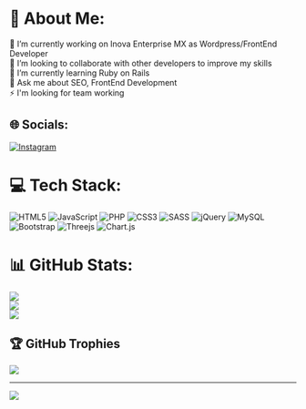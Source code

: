 # 💫 About Me:
🔭 I’m currently working on Inova Enterprise MX as Wordpress/FrontEnd Developer<br>👯 I’m looking to collaborate with other developers to improve my skills<br>🌱 I’m currently learning Ruby on Rails<br>💬 Ask me about SEO, FrontEnd Development<br>⚡ I'm looking for team working


## 🌐 Socials:
[![Instagram](https://img.shields.io/badge/Instagram-%23E4405F.svg?logo=Instagram&logoColor=white)](https://instagram.com/ramondiaz96) 

# 💻 Tech Stack:
![HTML5](https://img.shields.io/badge/html5-%23E34F26.svg?style=for-the-badge&logo=html5&logoColor=white) ![JavaScript](https://img.shields.io/badge/javascript-%23323330.svg?style=for-the-badge&logo=javascript&logoColor=%23F7DF1E) ![PHP](https://img.shields.io/badge/php-%23777BB4.svg?style=for-the-badge&logo=php&logoColor=white) ![CSS3](https://img.shields.io/badge/css3-%231572B6.svg?style=for-the-badge&logo=css3&logoColor=white) ![SASS](https://img.shields.io/badge/SASS-hotpink.svg?style=for-the-badge&logo=SASS&logoColor=white) ![jQuery](https://img.shields.io/badge/jquery-%230769AD.svg?style=for-the-badge&logo=jquery&logoColor=white) ![MySQL](https://img.shields.io/badge/mysql-%2300f.svg?style=for-the-badge&logo=mysql&logoColor=white) ![Bootstrap](https://img.shields.io/badge/bootstrap-%23563D7C.svg?style=for-the-badge&logo=bootstrap&logoColor=white) ![Threejs](https://img.shields.io/badge/threejs-black?style=for-the-badge&logo=three.js&logoColor=white) ![Chart.js](https://img.shields.io/badge/chart.js-F5788D.svg?style=for-the-badge&logo=chart.js&logoColor=white)
# 📊 GitHub Stats:
![](https://github-readme-stats.vercel.app/api?username=ramondiaz21&theme=blue-green&hide_border=false&include_all_commits=false&count_private=false)<br/>
![](https://github-readme-streak-stats.herokuapp.com/?user=ramondiaz21&theme=blue-green&hide_border=false)<br/>
![](https://github-readme-stats.vercel.app/api/top-langs/?username=ramondiaz21&theme=blue-green&hide_border=false&include_all_commits=false&count_private=false&layout=compact)

## 🏆 GitHub Trophies
![](https://github-profile-trophy.vercel.app/?username=ramondiaz21&theme=radical&no-frame=false&no-bg=true&margin-w=4)

---
[![](https://visitcount.itsvg.in/api?id=ramondiaz21&icon=0&color=1)](https://visitcount.itsvg.in)

<!-- Proudly created with GPRM ( https://gprm.itsvg.in ) -->
